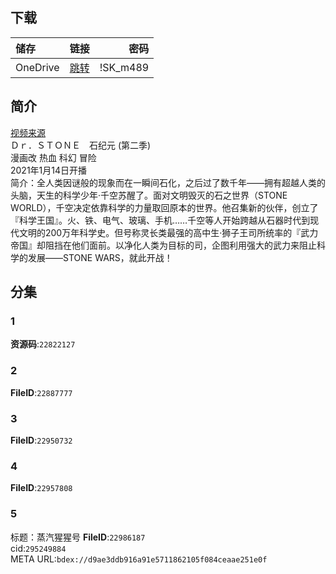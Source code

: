 ## 下载

储存 | 链接 | 密码
:----------- | :-----------: | -----------:
 OneDrive | [跳转](https://xrzcloud-my.sharepoint.com/:f:/g/personal/xrz_xrzyun_ml/EmHfpic4cD1Mh1BlqEc8YsYBXaHdiGDltpHFv0x11OQ8FA?e=oObbUu) | !SK_m489

## 简介
[视频来源](https://www.bilibili.com/bangumi/media/md28231817/)  
Ｄｒ．ＳＴＯＮＥ　石纪元 (第二季)  
漫画改 热血 科幻 冒险  
2021年1月14日开播  
简介：全人类因谜般的现象而在一瞬间石化，之后过了数千年——拥有超越人类的头脑，天生的科学少年·千空苏醒了。面对文明毁灭的石之世界（STONE WORLD），千空决定依靠科学的力量取回原本的世界。他召集新的伙伴，创立了『科学王国』。火、铁、电气、玻璃、手机……千空等人开始跨越从石器时代到现代文明的200万年科学史。但号称灵长类最强的高中生·狮子王司所统率的『武力帝国』却阻挡在他们面前。以净化人类为目标的司，企图利用强大的武力来阻止科学的发展——STONE WARS，就此开战！    
## 分集
### 1
**资源码**:`22822127`
### 2
**FileID**:`22887777`
### 3
**FileID**:`22950732`
### 4
**FileID**:`22957808`
### 5
标题：蒸汽猩猩号
**FileID**:`22986187`  
cid:`295249884`  
META URL:`bdex://d9ae3ddb916a91e5711862105f084ceaae251e0f`  